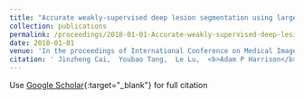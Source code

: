 ```yaml
---
title: "Accurate weakly-supervised deep lesion segmentation using large-scale clinical annotations: Slice-propagated 3d mask generation from 2d recist"
collection: publications
permalink: /proceedings/2018-01-01-Accurate-weakly-supervised-deep-lesion-segmentation-using-large-scale-clinical-annotations-Slice-propagated-3d-mask-generation-from-2d-recist
date: 2018-01-01
venue: 'In the proceedings of International Conference on Medical Image Computing and Computer-Assisted Intervention'
citation: ' Jinzheng Cai,  Youbao Tang,  Le Lu,  <b>Adam P Harrison</b>,  Ke Yan,  Jing Xiao,  Lin Yang,  Ronald M Summers, &quot;Accurate weakly-supervised deep lesion segmentation using large-scale clinical annotations: Slice-propagated 3d mask generation from 2d recist.&quot; In the proceedings of International Conference on Medical Image Computing and Computer-Assisted Intervention, 2018.'
---
```

Use [Google Scholar](https://scholar.google.com/scholar?q=Accurate+weakly+supervised+deep+lesion+segmentation+using+large+scale+clinical+annotations:+Slice+propagated+3d+mask+generation+from+2d+recist){:target="_blank"} for full citation